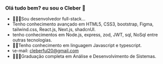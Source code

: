 ### Olá tudo bem? eu sou o Cleber 👋

- 👩🏽‍💻Sou desenvolvedor full-stack...
- Tenho conhecimento avançado em HTML5, CSS3, bootstrap, Figma, tailwind.css, React.js, Next.js, shadcnUI.
- tenho conhecimentos em Node.js, express, zod, JWT, sql, NoSql entre outras tecnologias.
- 🐱‍👤Tenho conhecimento em linguagem Javascript e typescript.
- 📞e-mail: cleberful20@gmail.com 
- 👨🏽‍🎓Graduação completa em Análise e Desenvolvimento de Sistemas.



